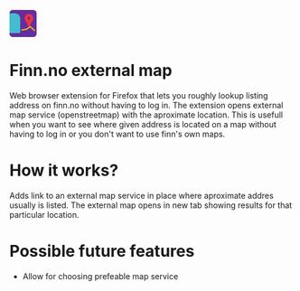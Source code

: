 ![icon](/src/icons/icon-48.png) 
# Finn.no external map
Web browser extension for Firefox that lets you roughly lookup listing address on finn.no without having to log in. 
The extension opens external map service (openstreetmap) with the aproximate location.
This is usefull when you want to see where given address is located on a map without having to log in or you don't want to use finn's own maps.

# How it works?
Adds link to an external map service in place where aproximate addres usually is listed. 
The external map opens in new tab showing results for that particular location.

# Possible future features
- Allow for choosing prefeable map service


